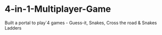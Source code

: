 # 4-in-1-Multiplayer-Game
Built a portal to play`4 games - Guess-it, Snakes, Cross the road &amp; Snakes Ladders
